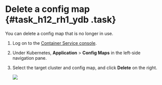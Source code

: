 # Delete a config map {#task_h12_rh1_ydb .task}

You can delete a config map that is no longer in use.

1.  Log on to the [Container Service console](https://cs.console.aliyun.com). 
2.  Under Kubernetes, **Application** \> **Config Maps** in the left-side navigation pane. 
3.  Select the target cluster and config map, and click **Delete** on the right. 

    ![](http://static-aliyun-doc.oss-cn-hangzhou.aliyuncs.com/assets/img/6972/15395905935676_en-US.png)


